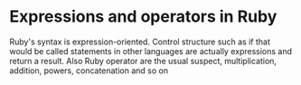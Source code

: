 # Expressions and operators in Ruby

Ruby's syntax is expression-oriented. Control structure such as if that would be called
statements in other languages are actually expressions and return a result.
Also Ruby operator are the usual suspect, multiplication, addition, powers, concatenation and so on